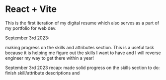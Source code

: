 # React + Vite

This is the first iteration of 
my digital resume which also serves as
a part of my portfolio for web dev.

September 3rd 2023:

making progress on the skills and attributes section. This is a useful
task because it is helping me figure out
the skills I want to have and I will reverse engineer my way to get there
within a year!

September 3rd 2023 recap:
made solid progress on the skills section
to do: finish skill/attribute descriptions and 
